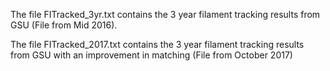 The file FITracked_3yr.txt contains the 3 year filament tracking results from GSU (File from Mid 2016).

The file FITracked_2017.txt contains the 3 year filament tracking results from GSU with an improvement in matching (File from October 2017)

